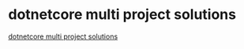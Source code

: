 # dotnetcore multi project solutions

[dotnetcore multi project solutions](https://aregsar.com/blog/2019/dotnetcore-multi-project-solutions)
